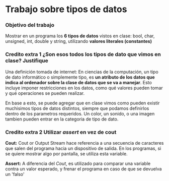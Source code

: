 # Trabajo sobre tipos de datos

### Objetivo del trabajo

Mostrar en un programa los **6 tipos de datos** vistos en clase: bool, char, unsigned, int, double y string, utilizando **valores literales (constantes)**

### **Credito extra 1** ¿Son esos todos los tipos de dato que vimos en clase? Justifique

Una definición tomada de internet: En ciencias de la computación, un tipo de dato informático o simplemente tipo, es **un atributo de los datos que indica al ordenador sobre la clase de datos que se va a manejar**. Esto incluye imponer restricciones en los datos, como qué valores pueden tomar y qué operaciones se pueden realizar.

En base a esto, se puede agregar que en clase vimos como pueden existir muchisimos tipos de datos distintos, siempre que podamos definirlos dentro de los parametros requeridos. Un color, un sonido, o una imagen tambien pueden entrar en la categoria de tipo de dato.

### **Credito extra 2** Utilizar *assert* en vez de cout

**Cout:** Cout or Output Stream hace referencia a una secuencia de caracteres que salen del programa hacia un dispositivo de salida. En los programas, si se quiere mostrar algo por pantalla, se utiliza esta variable.

**Assert:** A diferencia del *Cout*, es utilizado para comparar una variable contra un valor esperado, y frenar el programa en caso de que se devuelva un 'falso'
